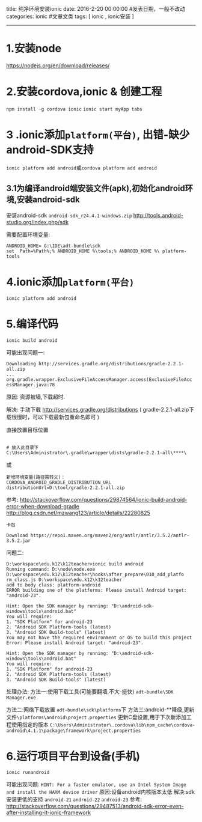 title: 纯净环境安装ionic
date: 2016-2-20 00:00:00 #发表日期，一般不改动
categories:  ionic  #文章文类
tags: [ ionic ,  ionic安装 ]


---

# 1.安装node

https://nodejs.org/en/download/releases/


#   2.安装cordova,ionic & 创建工程
`npm install -g cordova ionic`
`ionic start myApp tabs`


#  3 .ionic添加`platform(平台)`,  出错-缺少android-SDK支持

`ionic platform add android`或`cordova platform add android`


## 3.1为编译android端安装文件(apk),初始化android环境,安装android-sdk
安装android-sdk `android-sdk_r24.4.1-windows.zip`
http://tools.android-studio.org/index.php/sdk


需要配置环境变量:
```
ANDROID_HOME= G:\IDE\adt-bundle\sdk
set  Path=%Path%;% ANDROID_HOME %\tools;% ANDROID_HOME %\ platform-tools
```


# 4.ionic添加`platform(平台)`

`ionic platform add android`



#   5.编译代码
`ionic build android`


可能出现问题一:
```
Downloading http://services.gradle.org/distributions/gradle-2.2.1-all.zip
...
org.gradle.wrapper.ExclusiveFileAccessManager.access(ExclusiveFileAcc essManager.java:78
```


原因: 资源被墙,下载超时.

解决: 手动下载
http://services.gradle.org/distributions
( gradle-2.2.1-all.zip下载很慢时，可以下载最新包重命名即可 )


直接放置目标位置
```

# 放入此目录下
C:\Users\Administrator\.gradle\wrapper\dists\gradle-2.2.1-all\****\

```
或
```
新增环境变量(路径需转义)：
CORDOVA_ANDROID_GRADLE_DISTRIBUTION_URL
distributionUrl=D:\tool/gradle-2.2.1-all.zip
```
参考:
http://stackoverflow.com/questions/29874564/ionic-build-android-error-when-download-gradle
http://blog.csdn.net/mzwang123/article/details/22280825


`卡包`
```
Download https://repo1.maven.org/maven2/org/antlr/antlr/3.5.2/antlr-3.5.2.jar

```




问题二:
```
D:\workspace\edu.k12\k12teacher>ionic build android
Running command: D:\node\node.exe D:\workspace\edu.k12\k12teacher\hooks\after_prepare\010_add_platfo
rm_class.js D:\workspace\edu.k12\k12teacher
add to body class: platform-android
ERROR building one of the platforms: Please install Android target: "android-23".
 
Hint: Open the SDK manager by running: "D:\android-sdk-windows\tools\android.bat"
You will require:
1. "SDK Platform" for android-23
2. "Android SDK Platform-tools (latest)
3. "Android SDK Build-tools" (latest)
You may not have the required environment or OS to build this project
Error: Please install Android target: "android-23".
 
Hint: Open the SDK manager by running: "D:\android-sdk-windows\tools\android.bat"
You will require:
1. "SDK Platform" for android-23
2. "Android SDK Platform-tools (latest)
3. "Android SDK Build-tools" (latest)
```
处理办法:
方法一:使用下载工具(可能要翻墙,不大-挺快) `adt-bundle\SDK Manager.exe`



方法二:网络下载放置 `adt-bundle\sdk\platforms`下
方法三:android-**降级,更新文件`\platforms\android\project.properties`
更新C盘设置,用于下次新添加工程使用指定的版本
`C:\Users\Administrator\.cordova\lib\npm_cache\cordova-android\4.1.1\package\framework\project.properties`



# 6.运行项目平台到设备(手机)
`ionic runandroid`



可能出现问题:
` HINT: For a faster emulator, use an Intel System Image and install the HAXM device driver `
原因:设备android内核版本太低
解决:sdk安装更低的支持 `android-21`  `android-22`  `android-23`
参考:
http://stackoverflow.com/questions/29487513/android-sdk-error-even-after-installing-it-ionic-framework



<!-- more -->

